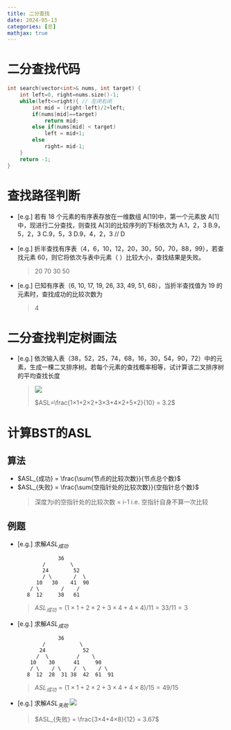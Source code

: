 ```yaml
---
title: 二分查找
date: 2024-05-13
categories: [总]
mathjax: true
---
```



# 二分查找代码
```cpp
int search(vector<int>& nums, int target) {
    int left=0, right=nums.size()-1;
    while(left<=right){ // 左闭右闭
        int mid = (right-left)/2+left;
        if(nums[mid]==target) 
            return mid;
        else if(nums[mid] < target) 
            left = mid+1;
        else 
            right= mid-1;
    }
    return -1;
}
```

<!-- more -->

# 查找路径判断
- [e.g.] 若有 18 个元素的有序表存放在一维数组 A[19]中，第一个元素放 A[1]中，现进行二分查找，则查找 A[3]的比较序列的下标依次为
A.1，2，3   B.9，5，2，3    C.9，5，3   D.9，4，2，3
// D

- [e.g.] 折半查找有序表（4，6，10，12，20，30，50，70，88，99），若查找元素 60，则它将依次与表中元素（ ）比较大小，查找结果是失败。
    > 20 70 30 50

- [e.g.] 已知有序表（6, 10, 17, 19, 26, 33, 49, 51, 68），当折半查找值为 19 的元素时，查找成功的比较次数为
    > 4

# 二分查找判定树画法

- [e.g.] 依次输入表（38，52，25，74，68，16，30，54，90，72）中的元素，生成一棵二叉排序树。若每个元素的查找概率相等，试计算该二叉排序树的平均查找长度
    > <img src="/img/bst1.png">
    > 
    > $ASL=\frac{1×1+2×2+3×3+4×2+5×2}{10} = 3.2$

# 计算BST的ASL
## 算法
- $ASL_{成功} = \frac{\sum{节点的比较次数}}{节点总个数}$
- $ASL_{失败} = \frac{\sum{空指针处的比较次数}}{空指针总个数}$
    > 深度为i的空指针处的比较次数 = i-1
    > i.e. 空指针自身不算一次比较

## 例题
- [e.g.] 求解$ASL_{成功}$
    ```pseudocode
                 36
            /        \
            24        52
            / \       /  \
          10   30    41  90
        / \       /    /
       8  12     38   61
    ```
    > $ASL_{成功} = (1×1 + 2×2 + 3×4 + 4×4) / 11 = 33 / 11 = 3$

- [e.g.] 求解$ASL_{成功}$
    ```pseudocode
                 36
            /           \
           24            52
          /  \         /    \
        10    30      41     90
        / \    / \    /  \    / \
       8  12  28  31 38  42  61  91
    ```
    > $ASL_{成功} = (1×1 + 2×2 + 3×4 + 4×8) / 15 = 49/15$

- [e.g.] 求解$ASL_{失败}$
    <img src="/img/bst2.png">
    > $ASL_{失败} = \frac{3×4+4×8}{12} = 3.67$

